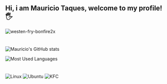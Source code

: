 ## Hi, i am Mauricio Taques, welcome to my profile! 🖐️

![westen-fry-bonfire2x](https://github.com/user-attachments/assets/a735bf37-520b-4700-8eb5-5baffbbfedf1)


#
![Mauricio's GitHub stats](https://github-readme-stats.vercel.app/api?username=mautaques&theme=aura)

![Most Used Languages](https://github-readme-stats.vercel.app/api/top-langs/?username=mautaques&theme=blue-green)
#
![Linux](https://img.shields.io/badge/Linux-FCC624?style=for-the-badge&logo=linux&logoColor=black) ![Ubuntu](https://img.shields.io/badge/Ubuntu-E95420?style=for-the-badge&logo=ubuntu&logoColor=white) ![KFC](https://img.shields.io/badge/KFC-F40027?style=for-the-badge&logo=kfc&logoColor=white)

